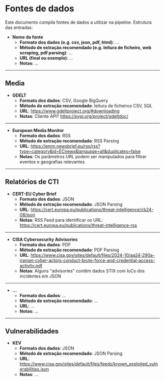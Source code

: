 # Fontes de dados

Este documento compila fontes de dados a utilizar na pipeline. Estrutura das entradas:

* **Nome da fonte**
  * **Formato dos dados (e.g. csv, json, pdf, html)**: ...
  * **Método de extração recomendado (e.g. leitura de ficheiro, web scraping, pdf parsing)**: ...
  * **URL (final ou exemplo)**: ...
  * **Notas**: ...


------------------------------------------------------------------------

## Media

* **GDELT**
  * **Formato dos dados**: CSV, Google BigQuery
  * **Método de extração recomendado**: leitura de ficheiros CSV, SQL
  * **URL**: https://www.gdeltproject.org/#downloading
  * **Notas**: Cliente API? https://pypi.org/project/gdeltdoc/ 

------------------------------------------------------------------------

* **European Media Monitor**
  * **Formato dos dados**: RSS 
  * **Método de extração recomendado**: RSS Parsing
  * **URL**: https://emm.newsbrief.eu/rss/rss?type=category&id=ECnews&language=all&duplicates=false 
  * **Notas**: Os parâmetros URL podem ser manipulados para filtrar eventos e  geografias relevantes



------------------------------------------------------------------------

## Relatórios de CTI

* **CERT-EU Cyber Brief**
  * **Formato dos dados**: JSON
  * **Método de extração recomendado**: JSON Parsing
  * **URL**: https://cert.europa.eu/publications/threat-intelligence/cb24-08/json 
  * **Notas**: RSS Feed para identificar os URL: https://cert.europa.eu/publications/threat-intelligence-rss

-----------------------------------------------------------------------

* **CISA Cybersecurity Advisories**
  * **Formato dos dados**: PDF
  * **Método de extração recomendado**: PDF Parsing
  * **URL**: https://www.cisa.gov/sites/default/files/2024-10/aa24-290a-iranian-cyber-actors-conduct-brute-force-and-credential-access-activity.pdf
  * **Notas**: Alguns "advisories" contêm dados STIX com IoCs dos incidentes em JSON


-----------------------------------------------------------------------

* **...**
  * **Formato dos dados**: ...
  * **Método de extração recomendado**: ...
  * **URL**: ...
  * **Notas**: ...
 

------------------------------------------------------------------------

## Vulnerabilidades

* **KEV**
  * **Formato dos dados**: JSON
  * **Método de extração recomendado**: JSON Parsing
  * **URL**: https://www.cisa.gov/sites/default/files/feeds/known_exploited_vulnerabilities.json
  * **Notas**: ...
